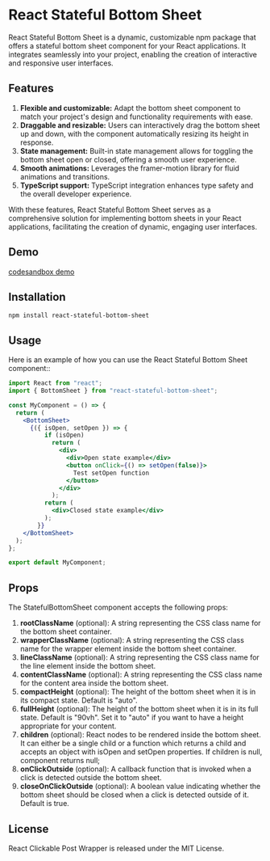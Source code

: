 # React Stateful Bottom Sheet

React Stateful Bottom Sheet is a dynamic, customizable npm package that offers a stateful bottom sheet component for your React applications. It integrates seamlessly into your project, enabling the creation of interactive and responsive user interfaces.

## Features
1. **Flexible and customizable:** Adapt the bottom sheet component to match your project's design and functionality requirements with ease.
2. **Draggable and resizable:** Users can interactively drag the bottom sheet up and down, with the component automatically resizing its height in response.
3. **State management:** Built-in state management allows for toggling the bottom sheet open or closed, offering a smooth user experience.
4. **Smooth animations:** Leverages the framer-motion library for fluid animations and transitions.
5. **TypeScript support:** TypeScript integration enhances type safety and the overall developer experience.

With these features, React Stateful Bottom Sheet serves as a comprehensive solution for implementing bottom sheets in your React applications, facilitating the creation of dynamic, engaging user interfaces.

## Demo 
[codesandbox demo](https://codesandbox.io/s/romantic-ritchie-sj8qzf)

## Installation
`npm install react-stateful-bottom-sheet`

## Usage
Here is an example of how you can use the React Stateful Bottom Sheet component::
```jsx
import React from "react";
import { BottomSheet } from "react-stateful-bottom-sheet";

const MyComponent = () => {
  return (
    <BottomSheet>
      {({ isOpen, setOpen }) => {
          if (isOpen)
            return (
              <div>
                <div>Open state example</div>
                <button onClick={() => setOpen(false)}>
                  Test setOpen function
                </button>
              </div>
            );
          return (
            <div>Closed state example</div>
          );
        }}
    </BottomSheet>
  );
};

export default MyComponent;

```

## Props
The StatefulBottomSheet component accepts the following props:

1. **rootClassName** (optional): A string representing the CSS class name for the bottom sheet container.
2. **wrapperClassName** (optional): A string representing the CSS class name for the wrapper element inside the bottom sheet container.
3. **lineClassName** (optional): A string representing the CSS class name for the line element inside the bottom sheet.
4. **contentClassName** (optional): A string representing the CSS class name for the content area inside the bottom sheet.
5. **compactHeight** (optional): The height of the bottom sheet when it is in its compact state. Default is "auto".
6. **fullHeight** (optional): The height of the bottom sheet when it is in its full state. Default is "90vh". Set it to "auto" if you want to have a height appropriate for your content.
7. **children** (optional): React nodes to be rendered inside the bottom sheet. It can either be a single child or a function which returns a child and accepts an object with isOpen and setOpen properties. If children is null, component returns null;
8. **onClickOutside** (optional): A callback function that is invoked when a click is detected outside the bottom sheet.
9. **closeOnClickOutside** (optional): A boolean value indicating whether the bottom sheet should be closed when a click is detected outside of it. Default is true.

## License
React Clickable Post Wrapper is released under the MIT License.



